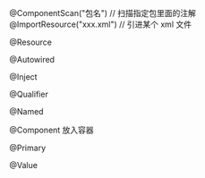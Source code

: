 @ComponentScan("包名")  // 扫描指定包里面的注解
@ImportResource("xxx.xml") // 引进某个 xml 文件


@Resource

@Autowired

@Inject

@Qualifier

@Named

@Component 放入容器

@Primary

@Value